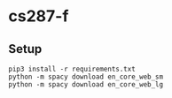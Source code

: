 # cs287-f

## Setup
```
pip3 install -r requirements.txt
python -m spacy download en_core_web_sm
python -m spacy download en_core_web_lg
```
